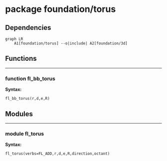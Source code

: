 # package foundation/torus

## Dependencies

```mermaid
graph LR
    A1[foundation/torus] --o|include| A2[foundation/3d]
```

## Functions

---

### function fl_bb_torus

__Syntax:__

```text
fl_bb_torus(r,d,e,R)
```

## Modules

---

### module fl_torus

__Syntax:__

    fl_torus(verbs=FL_ADD,r,d,e,R,direction,octant)

